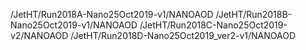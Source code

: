 /JetHT/Run2018A-Nano25Oct2019-v1/NANOAOD
/JetHT/Run2018B-Nano25Oct2019-v1/NANOAOD
/JetHT/Run2018C-Nano25Oct2019-v2/NANOAOD
/JetHT/Run2018D-Nano25Oct2019_ver2-v1/NANOAOD
